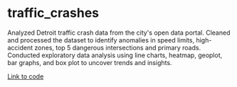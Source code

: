 # traffic_crashes

Analyzed Detroit traffic crash data from the city's open data portal. Cleaned and processed the dataset to identify anomalies in speed limits, high-accident zones, top 5 dangerous intersections and primary roads. Conducted exploratory data analysis using line charts, heatmap, geoplot, bar graphs, and box plot to uncover trends and insights.

[Link to code](https://colab.research.google.com/drive/1yBngSmGsttElHgtSSDQXlfpTuAOTgko4?usp=sharing)
